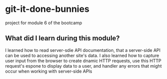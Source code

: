 # git-it-done-bunnies
project for module 6 of the bootcamp

## What did I learn during this module?
I learned how to read server-sdie API documentation, that a server-side API can be used to accessing another site's data. I also learned how to capture user input from the browser to create dnamic HTTP requests, use this HTTP request's espone to display data to a user, and handler any errors that might occur when working with server-side APIs